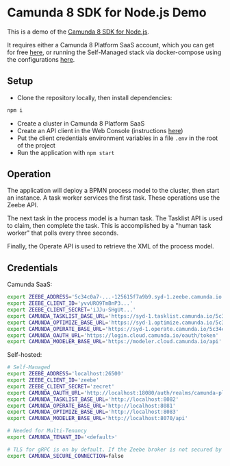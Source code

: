 # Camunda 8 SDK for Node.js Demo

This is a demo of the [Camunda 8 SDK for Node.js](https://www.npmjs.com/package/@camunda8/sdk).

It requires either a Camunda 8 Platform SaaS account, which you can get for free [here](https://signup.camunda.com/accounts), or running the Self-Managed stack via docker-compose using the configurations [here](https://github.com/camunda/camunda-platform).

## Setup

- Clone the repository locally, then install dependencies:

```bash
npm i
```

- Create a cluster in Camunda 8 Platform SaaS
- Create an API client in the Web Console (instructions [here](https://docs.camunda.io/docs/next/guides/setup-client-connection-credentials/))
- Put the client credentials environment variables in a file `.env` in the root of the project
- Run the application with `npm start`

## Operation

The application will deploy a BPMN process model to the cluster, then start an instance. A task worker services the first task. These operations use the Zeebe API.

The next task in the process model is a human task. The Tasklist API is used to claim, then complete the task. This is accomplished by a "human task worker" that polls every three seconds.

Finally, the Operate API is used to retrieve the XML of the process model.

## Credentials

Camunda SaaS:

```bash
export ZEEBE_ADDRESS='5c34c0a7-...-125615f7a9b9.syd-1.zeebe.camunda.io:443'
export ZEEBE_CLIENT_ID='yvvURO9TmBnP3...'
export ZEEBE_CLIENT_SECRET='iJJu-SHgUt...'
export CAMUNDA_TASKLIST_BASE_URL='https://syd-1.tasklist.camunda.io/5c34c0a7-...-125615f7a9b9'
export CAMUNDA_OPTIMIZE_BASE_URL='https://syd-1.optimize.camunda.io/5c34c0a7-...-125615f7a9b9'
export CAMUNDA_OPERATE_BASE_URL='https://syd-1.operate.camunda.io/5c34c0a7-...-125615f7a9b9'
export CAMUNDA_OAUTH_URL='https://login.cloud.camunda.io/oauth/token'
export CAMUNDA_MODELER_BASE_URL='https://modeler.cloud.camunda.io/api'
```
Self-hosted:

```bash
# Self-Managed
export ZEEBE_ADDRESS='localhost:26500'
export ZEEBE_CLIENT_ID='zeebe'
export ZEEBE_CLIENT_SECRET='zecret'
export CAMUNDA_OAUTH_URL='http://localhost:18080/auth/realms/camunda-platform/protocol/openid-connect/token'
export CAMUNDA_TASKLIST_BASE_URL='http://localhost:8082'
export CAMUNDA_OPERATE_BASE_URL='http://localhost:8081'
export CAMUNDA_OPTIMIZE_BASE_URL='http://localhost:8083'
export CAMUNDA_MODELER_BASE_URL='http://localhost:8070/api'

# Needed for Multi-Tenancy
export CAMUNDA_TENANT_ID='<default>'

# TLS for gRPC is on by default. If the Zeebe broker is not secured by TLS, turn it off
export CAMUNDA_SECURE_CONNECTION=false
```
